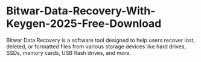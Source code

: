 # Bitwar-Data-Recovery-With-Keygen-2025-Free-Download
Bitwar Data Recovery is a software tool designed to help users recover lost, deleted, or formatted files from various storage devices like hard drives, SSDs, memory cards, USB flash drives, and more.
